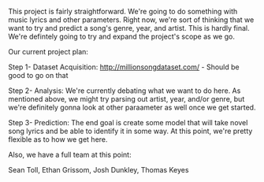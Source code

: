 This project is fairly straightforward. We're going to do something with music lyrics and other parameters. Right now, we're sort of thinking that we want to try and predict a song's genre, year, and artist. This is hardly final. We're defintely going to try and expand the project's scope as we go.

Our current project plan:

Step 1- Dataset Acquisition: http://millionsongdataset.com/ - Should be good to go on that

Step 2- Analysis: We're currently debating what we want to do here. As mentioned above, we might try parsing out artist, year, and/or genre, but we're definitely gonna look at other paraameter as well once we get started.

Step 3- Prediction: The end goal is create some model that will take novel song lyrics and be able to identify it in some way. At this point, we're pretty flexible as to how we get here.

Also, we have a full team at this point:

Sean Toll, 
Ethan Grissom, 
Josh Dunkley, 
Thomas Keyes
